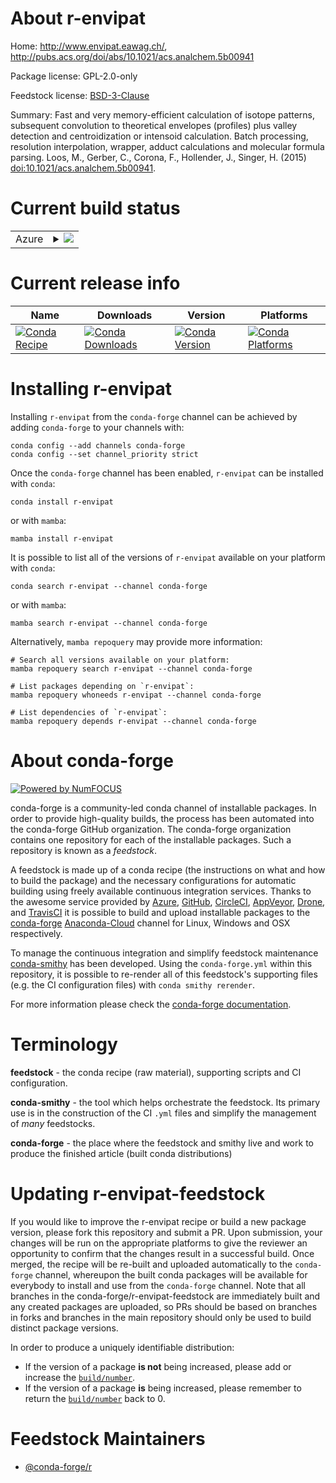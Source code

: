 About r-envipat
===============

Home: http://www.envipat.eawag.ch/, http://pubs.acs.org/doi/abs/10.1021/acs.analchem.5b00941

Package license: GPL-2.0-only

Feedstock license: [BSD-3-Clause](https://github.com/conda-forge/r-envipat-feedstock/blob/main/LICENSE.txt)

Summary: Fast and very memory-efficient calculation of isotope patterns, subsequent convolution to theoretical envelopes (profiles) plus valley detection and centroidization or intensoid calculation. Batch processing, resolution interpolation, wrapper, adduct calculations and molecular formula parsing. Loos, M., Gerber, C., Corona, F., Hollender, J., Singer, H. (2015) <doi:10.1021/acs.analchem.5b00941>.

Current build status
====================


<table>
    
  <tr>
    <td>Azure</td>
    <td>
      <details>
        <summary>
          <a href="https://dev.azure.com/conda-forge/feedstock-builds/_build/latest?definitionId=9718&branchName=main">
            <img src="https://dev.azure.com/conda-forge/feedstock-builds/_apis/build/status/r-envipat-feedstock?branchName=main">
          </a>
        </summary>
        <table>
          <thead><tr><th>Variant</th><th>Status</th></tr></thead>
          <tbody><tr>
              <td>linux_64_r_base4.1</td>
              <td>
                <a href="https://dev.azure.com/conda-forge/feedstock-builds/_build/latest?definitionId=9718&branchName=main">
                  <img src="https://dev.azure.com/conda-forge/feedstock-builds/_apis/build/status/r-envipat-feedstock?branchName=main&jobName=linux&configuration=linux_64_r_base4.1" alt="variant">
                </a>
              </td>
            </tr><tr>
              <td>linux_64_r_base4.2</td>
              <td>
                <a href="https://dev.azure.com/conda-forge/feedstock-builds/_build/latest?definitionId=9718&branchName=main">
                  <img src="https://dev.azure.com/conda-forge/feedstock-builds/_apis/build/status/r-envipat-feedstock?branchName=main&jobName=linux&configuration=linux_64_r_base4.2" alt="variant">
                </a>
              </td>
            </tr><tr>
              <td>osx_64_r_base4.1</td>
              <td>
                <a href="https://dev.azure.com/conda-forge/feedstock-builds/_build/latest?definitionId=9718&branchName=main">
                  <img src="https://dev.azure.com/conda-forge/feedstock-builds/_apis/build/status/r-envipat-feedstock?branchName=main&jobName=osx&configuration=osx_64_r_base4.1" alt="variant">
                </a>
              </td>
            </tr><tr>
              <td>osx_64_r_base4.2</td>
              <td>
                <a href="https://dev.azure.com/conda-forge/feedstock-builds/_build/latest?definitionId=9718&branchName=main">
                  <img src="https://dev.azure.com/conda-forge/feedstock-builds/_apis/build/status/r-envipat-feedstock?branchName=main&jobName=osx&configuration=osx_64_r_base4.2" alt="variant">
                </a>
              </td>
            </tr><tr>
              <td>win_64</td>
              <td>
                <a href="https://dev.azure.com/conda-forge/feedstock-builds/_build/latest?definitionId=9718&branchName=main">
                  <img src="https://dev.azure.com/conda-forge/feedstock-builds/_apis/build/status/r-envipat-feedstock?branchName=main&jobName=win&configuration=win_64_" alt="variant">
                </a>
              </td>
            </tr>
          </tbody>
        </table>
      </details>
    </td>
  </tr>
</table>

Current release info
====================

| Name | Downloads | Version | Platforms |
| --- | --- | --- | --- |
| [![Conda Recipe](https://img.shields.io/badge/recipe-r--envipat-green.svg)](https://anaconda.org/conda-forge/r-envipat) | [![Conda Downloads](https://img.shields.io/conda/dn/conda-forge/r-envipat.svg)](https://anaconda.org/conda-forge/r-envipat) | [![Conda Version](https://img.shields.io/conda/vn/conda-forge/r-envipat.svg)](https://anaconda.org/conda-forge/r-envipat) | [![Conda Platforms](https://img.shields.io/conda/pn/conda-forge/r-envipat.svg)](https://anaconda.org/conda-forge/r-envipat) |

Installing r-envipat
====================

Installing `r-envipat` from the `conda-forge` channel can be achieved by adding `conda-forge` to your channels with:

```
conda config --add channels conda-forge
conda config --set channel_priority strict
```

Once the `conda-forge` channel has been enabled, `r-envipat` can be installed with `conda`:

```
conda install r-envipat
```

or with `mamba`:

```
mamba install r-envipat
```

It is possible to list all of the versions of `r-envipat` available on your platform with `conda`:

```
conda search r-envipat --channel conda-forge
```

or with `mamba`:

```
mamba search r-envipat --channel conda-forge
```

Alternatively, `mamba repoquery` may provide more information:

```
# Search all versions available on your platform:
mamba repoquery search r-envipat --channel conda-forge

# List packages depending on `r-envipat`:
mamba repoquery whoneeds r-envipat --channel conda-forge

# List dependencies of `r-envipat`:
mamba repoquery depends r-envipat --channel conda-forge
```


About conda-forge
=================

[![Powered by
NumFOCUS](https://img.shields.io/badge/powered%20by-NumFOCUS-orange.svg?style=flat&colorA=E1523D&colorB=007D8A)](https://numfocus.org)

conda-forge is a community-led conda channel of installable packages.
In order to provide high-quality builds, the process has been automated into the
conda-forge GitHub organization. The conda-forge organization contains one repository
for each of the installable packages. Such a repository is known as a *feedstock*.

A feedstock is made up of a conda recipe (the instructions on what and how to build
the package) and the necessary configurations for automatic building using freely
available continuous integration services. Thanks to the awesome service provided by
[Azure](https://azure.microsoft.com/en-us/services/devops/), [GitHub](https://github.com/),
[CircleCI](https://circleci.com/), [AppVeyor](https://www.appveyor.com/),
[Drone](https://cloud.drone.io/welcome), and [TravisCI](https://travis-ci.com/)
it is possible to build and upload installable packages to the
[conda-forge](https://anaconda.org/conda-forge) [Anaconda-Cloud](https://anaconda.org/)
channel for Linux, Windows and OSX respectively.

To manage the continuous integration and simplify feedstock maintenance
[conda-smithy](https://github.com/conda-forge/conda-smithy) has been developed.
Using the ``conda-forge.yml`` within this repository, it is possible to re-render all of
this feedstock's supporting files (e.g. the CI configuration files) with ``conda smithy rerender``.

For more information please check the [conda-forge documentation](https://conda-forge.org/docs/).

Terminology
===========

**feedstock** - the conda recipe (raw material), supporting scripts and CI configuration.

**conda-smithy** - the tool which helps orchestrate the feedstock.
                   Its primary use is in the construction of the CI ``.yml`` files
                   and simplify the management of *many* feedstocks.

**conda-forge** - the place where the feedstock and smithy live and work to
                  produce the finished article (built conda distributions)


Updating r-envipat-feedstock
============================

If you would like to improve the r-envipat recipe or build a new
package version, please fork this repository and submit a PR. Upon submission,
your changes will be run on the appropriate platforms to give the reviewer an
opportunity to confirm that the changes result in a successful build. Once
merged, the recipe will be re-built and uploaded automatically to the
`conda-forge` channel, whereupon the built conda packages will be available for
everybody to install and use from the `conda-forge` channel.
Note that all branches in the conda-forge/r-envipat-feedstock are
immediately built and any created packages are uploaded, so PRs should be based
on branches in forks and branches in the main repository should only be used to
build distinct package versions.

In order to produce a uniquely identifiable distribution:
 * If the version of a package **is not** being increased, please add or increase
   the [``build/number``](https://docs.conda.io/projects/conda-build/en/latest/resources/define-metadata.html#build-number-and-string).
 * If the version of a package **is** being increased, please remember to return
   the [``build/number``](https://docs.conda.io/projects/conda-build/en/latest/resources/define-metadata.html#build-number-and-string)
   back to 0.

Feedstock Maintainers
=====================

* [@conda-forge/r](https://github.com/conda-forge/r/)

